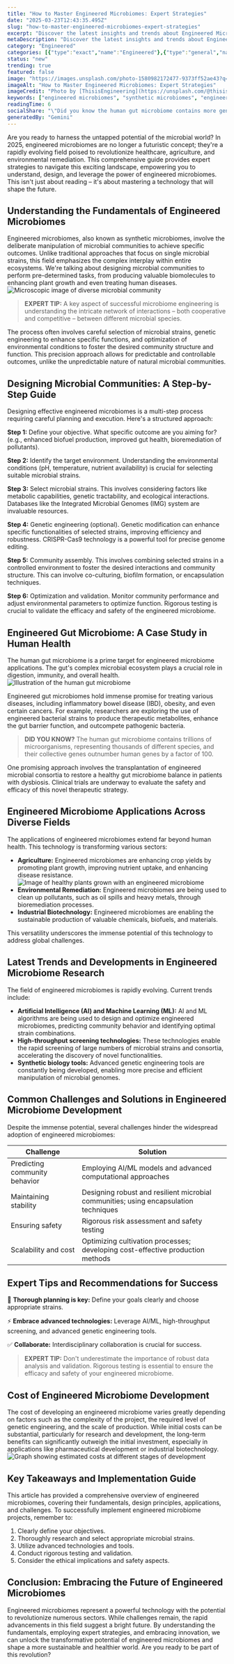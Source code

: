 ```yaml
---
title: "How to Master Engineered Microbiomes: Expert Strategies"
date: "2025-03-23T12:43:35.495Z"
slug: "how-to-master-engineered-microbiomes-expert-strategies"
excerpt: "Discover the latest insights and trends about Engineered Microbiomes. This comprehensive guide covers everything you need to know about Engineered Microbiomes in 2025."
metaDescription: "Discover the latest insights and trends about Engineered Microbiomes. This comprehensive guide covers everything you need to know about Engineered Microbio..."
category: "Engineered"
categories: [{"type":"exact","name":"Engineered"},{"type":"general","name":"Biotechnology"},{"type":"medium","name":"Synthetic Biology"},{"type":"specific","name":"Microbial Communities"},{"type":"niche","name":"Gut Microbiome Modulation"}]
status: "new"
trending: true
featured: false
image: "https://images.unsplash.com/photo-1580982172477-9373ff52ae43?q=85&w=1200&fit=max&fm=webp&auto=compress"
imageAlt: "How to Master Engineered Microbiomes: Expert Strategies"
imageCredit: "Photo by [ThisisEngineering](https://unsplash.com/@thisisengineering) on Unsplash"
keywords: ["engineered microbiomes", "synthetic microbiomes", "engineered gut microbiome", "designing microbial communities", "microbial community engineering", "buy engineered microbiome", "engineered microbiome applications", "engineered microbiome benefits", "cost of engineered microbiome", "engineered microbiome research"]
readingTime: 6
socialShare: "\"Did you know the human gut microbiome contains more genes than our own genome?  Engineered microbiomes are poised to harness this incredible potential for revolutionary health solutions.\""
generatedBy: "Gemini"
---
```




Are you ready to harness the untapped potential of the microbial world? In 2025, engineered microbiomes are no longer a futuristic concept; they're a rapidly evolving field poised to revolutionize healthcare, agriculture, and environmental remediation. This comprehensive guide provides expert strategies to navigate this exciting landscape, empowering you to understand, design, and leverage the power of engineered microbiomes.  This isn't just about reading – it's about mastering a technology that will shape the future.

## Understanding the Fundamentals of Engineered Microbiomes

Engineered microbiomes, also known as synthetic microbiomes, involve the deliberate manipulation of microbial communities to achieve specific outcomes.  Unlike traditional approaches that focus on single microbial strains, this field emphasizes the complex interplay within entire ecosystems.  We're talking about designing microbial communities to perform pre-determined tasks, from producing valuable biomolecules to enhancing plant growth and even treating human diseases. ![Microscopic image of diverse microbial community](https://images.unsplash.com/photo-1705939581915-43a82dbf7a5d?q=85&w=1200&fit=max&fm=webp&auto=compress)

> **EXPERT TIP:**  A key aspect of successful microbiome engineering is understanding the intricate network of interactions – both cooperative and competitive – between different microbial species.

The process often involves careful selection of microbial strains, genetic engineering to enhance specific functions, and optimization of environmental conditions to foster the desired community structure and function.  This precision approach allows for predictable and controllable outcomes, unlike the unpredictable nature of natural microbial communities.

## Designing Microbial Communities: A Step-by-Step Guide

Designing effective engineered microbiomes is a multi-step process requiring careful planning and execution.  Here's a structured approach:

**Step 1:** Define your objective. What specific outcome are you aiming for? (e.g., enhanced biofuel production, improved gut health, bioremediation of pollutants).

**Step 2:** Identify the target environment. Understanding the environmental conditions (pH, temperature, nutrient availability) is crucial for selecting suitable microbial strains.

**Step 3:** Select microbial strains. This involves considering factors like metabolic capabilities, genetic tractability, and ecological interactions.  Databases like the Integrated Microbial Genomes (IMG) system are invaluable resources.

**Step 4:**  Genetic engineering (optional).  Genetic modification can enhance specific functionalities of selected strains, improving efficiency and robustness.  CRISPR-Cas9 technology is a powerful tool for precise genome editing.

**Step 5:**  Community assembly. This involves combining selected strains in a controlled environment to foster the desired interactions and community structure.  This can involve co-culturing, biofilm formation, or encapsulation techniques.

**Step 6:**  Optimization and validation.  Monitor community performance and adjust environmental parameters to optimize function.  Rigorous testing is crucial to validate the efficacy and safety of the engineered microbiome.

## Engineered Gut Microbiome: A Case Study in Human Health

The human gut microbiome is a prime target for engineered microbiome applications.  The gut's complex microbial ecosystem plays a crucial role in digestion, immunity, and overall health.  ![Illustration of the human gut microbiome](https://images.unsplash.com/photo-1575672917895-2f8a6f5941c3?q=85&w=1200&fit=max&fm=webp&auto=compress)

Engineered gut microbiomes hold immense promise for treating various diseases, including inflammatory bowel disease (IBD), obesity, and even certain cancers.  For example, researchers are exploring the use of engineered bacterial strains to produce therapeutic metabolites, enhance the gut barrier function, and outcompete pathogenic bacteria.

> **DID YOU KNOW?**  The human gut microbiome contains trillions of microorganisms, representing thousands of different species, and their collective genes outnumber human genes by a factor of 100.

One promising approach involves the transplantation of engineered microbial consortia to restore a healthy gut microbiome balance in patients with dysbiosis.  Clinical trials are underway to evaluate the safety and efficacy of this novel therapeutic strategy.

## Engineered Microbiome Applications Across Diverse Fields

The applications of engineered microbiomes extend far beyond human health.  This technology is transforming various sectors:

* **Agriculture:** Engineered microbiomes are enhancing crop yields by promoting plant growth, improving nutrient uptake, and enhancing disease resistance.  ![Image of healthy plants grown with an engineered microbiome](https://images.unsplash.com/photo-1580785693001-bb53b8a17707?q=85&w=1200&fit=max&fm=webp&auto=compress)
* **Environmental Remediation:**  Engineered microbiomes are being used to clean up pollutants, such as oil spills and heavy metals, through bioremediation processes.
* **Industrial Biotechnology:**  Engineered microbiomes are enabling the sustainable production of valuable chemicals, biofuels, and materials.

This versatility underscores the immense potential of this technology to address global challenges.

## Latest Trends and Developments in Engineered Microbiome Research

The field of engineered microbiomes is rapidly evolving.  Current trends include:

* **Artificial Intelligence (AI) and Machine Learning (ML):**  AI and ML algorithms are being used to design and optimize engineered microbiomes, predicting community behavior and identifying optimal strain combinations.
* **High-throughput screening technologies:** These technologies enable the rapid screening of large numbers of microbial strains and consortia, accelerating the discovery of novel functionalities.
* **Synthetic biology tools:** Advanced genetic engineering tools are constantly being developed, enabling more precise and efficient manipulation of microbial genomes.

## Common Challenges and Solutions in Engineered Microbiome Development

Despite the immense potential, several challenges hinder the widespread adoption of engineered microbiomes:

| Challenge                     | Solution                                                                     |
|------------------------------|-----------------------------------------------------------------------------|
| Predicting community behavior | Employing AI/ML models and advanced computational approaches                  |
| Maintaining stability         | Designing robust and resilient microbial communities; using encapsulation techniques |
| Ensuring safety                | Rigorous risk assessment and safety testing                                   |
| Scalability and cost          | Optimizing cultivation processes; developing cost-effective production methods |

## Expert Tips and Recommendations for Success

🔑 **Thorough planning is key:** Define your goals clearly and choose appropriate strains.

⚡ **Embrace advanced technologies:** Leverage AI/ML, high-throughput screening, and advanced genetic engineering tools.

✅ **Collaborate:**  Interdisciplinary collaboration is crucial for success.

> **EXPERT TIP:**  Don't underestimate the importance of robust data analysis and validation.  Rigorous testing is essential to ensure the efficacy and safety of your engineered microbiome.

## Cost of Engineered Microbiome Development

The cost of developing an engineered microbiome varies greatly depending on factors such as the complexity of the project, the required level of genetic engineering, and the scale of production.  While initial costs can be substantial, particularly for research and development, the long-term benefits can significantly outweigh the initial investment, especially in applications like pharmaceutical development or industrial biotechnology.  ![Graph showing estimated costs at different stages of development](https://images.unsplash.com/photo-1580982172477-9373ff52ae43?q=85&w=1200&fit=max&fm=webp&auto=compress)

## Key Takeaways and Implementation Guide

This article has provided a comprehensive overview of engineered microbiomes, covering their fundamentals, design principles, applications, and challenges.  To successfully implement engineered microbiome projects, remember to:

1.  Clearly define your objectives.
2.  Thoroughly research and select appropriate microbial strains.
3.  Utilize advanced technologies and tools.
4.  Conduct rigorous testing and validation.
5.  Consider the ethical implications and safety aspects.

## Conclusion: Embracing the Future of Engineered Microbiomes

Engineered microbiomes represent a powerful technology with the potential to revolutionize numerous sectors. While challenges remain, the rapid advancements in this field suggest a bright future.  By understanding the fundamentals, employing expert strategies, and embracing innovation, we can unlock the transformative potential of engineered microbiomes and shape a more sustainable and healthier world.  Are you ready to be part of this revolution?

